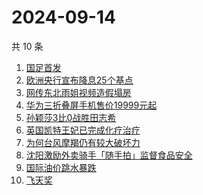 # 2024-09-14

共 10 条

<!-- BEGIN ZHIHUSEARCH -->
<!-- 最后更新时间 Sat Sep 14 2024 07:08:42 GMT+0800 (China Standard Time) -->
1. [国足首发](https://www.zhihu.com/search?q=国足首发)
1. [欧洲央行宣布降息25个基点](https://www.zhihu.com/search?q=欧洲央行宣布降息25个基点)
1. [网传东北雨姐视频造假塌房](https://www.zhihu.com/search?q=网传东北雨姐视频造假塌房)
1. [华为三折叠屏手机售价19999元起](https://www.zhihu.com/search?q=华为三折叠屏手机售价19999元起)
1. [孙颖莎3比0战胜田志希](https://www.zhihu.com/search?q=孙颖莎3比0战胜田志希)
1. [英国凯特王妃已完成化疗治疗](https://www.zhihu.com/search?q=英国凯特王妃已完成化疗治疗)
1. [为何台风摩羯仍有较大破坏力](https://www.zhihu.com/search?q=为何台风摩羯仍有较大破坏力)
1. [沈阳激励外卖骑手「随手拍」监督食品安全](https://www.zhihu.com/search?q=沈阳激励外卖骑手「随手拍」监督食品安全)
1. [国际油价跳水暴跌](https://www.zhihu.com/search?q=国际油价跳水暴跌)
1. [飞天奖](https://www.zhihu.com/search?q=飞天奖)
<!-- END ZHIHUSEARCH -->
